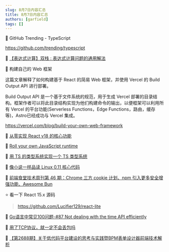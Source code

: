 ```yaml
---
slug: 8月7日内容汇总
title: 8月7日内容汇总
authors: [garfield]
tags: []
---
```


📒 GitHub Trending - TypeScript

https://github.com/trending/typescript

📒 [【表达式计算】双栈 : 表达式计算问题的通用解法](https://mp.weixin.qq.com/s?__biz=MzU4NDE3MTEyMA==&mid=2247492602&idx=1&sn=135fd5b530189f13e0395414a6b47893)

📒 构建自己的 Web 框架

这篇文章解释了如何构建基于 React 的简易 Web 框架，并使用 Vercel 的 Build Output API 进行部署。

Build Output API 是一个基于文件系统的规范，用于生成 Vercel 部署的目录结构。框架作者可以将此目录结构实现为他们构建命令的输出，以便框架可以利用所有 Vercel 的平台功能(Serverless Functions，Edge Functions，路由，缓存等)，Astro已经成功与 Vercel 集成。

https://vercel.com/blog/build-your-own-web-framework

📒 [从零实现 React v18 的核心功能](https://github.com/BetaSu/big-react)

📒 [Roll your own JavaScript runtime](https://deno.com/blog/roll-your-own-javascript-runtime)

📒 [用 TS 的类型系统实现一个 TS 类型系统](https://github.com/ronami/HypeScript)

📒 [像小说一样品读 Linux 0.11 核心代码](https://github.com/sunym1993/flash-linux0.11-talk)

📒 [前端食堂技术周刊第 46 期：Chrome 三方 cookie 计划、npm 引入更多安全增强功能、Awesome Bun](https://juejin.cn/post/7126921039098937357)

⭐️ 看一下 React 15.x 源码

> https://github.com/Lucifier129/react-lite

📒 [Go语言中常见100问题-#87 Not dealing with the time API efficiently](https://mp.weixin.qq.com/s/UELHBolk-UVC45H1QvtrLQ)

📒 [用了TCP协议，就一定不会丢包吗](https://mp.weixin.qq.com/s/8cXYXAHZCJMPSaaMpDqYtQ)

📒 [【第2688期】关于低代码平台建设的思考与实践暨BPM表单设计器前端技术解析](https://mp.weixin.qq.com/s/hVoVdvt_sHUuVxvfSwgEVQ)
